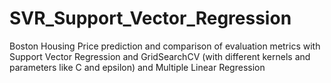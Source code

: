 # SVR_Support_Vector_Regression
Boston Housing Price prediction and comparison of evaluation metrics with Support Vector Regression and GridSearchCV (with different kernels and parameters like C and epsilon) and Multiple Linear Regression
